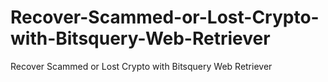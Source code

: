 # Recover-Scammed-or-Lost-Crypto-with-Bitsquery-Web-Retriever
Recover Scammed or Lost Crypto with Bitsquery Web Retriever
